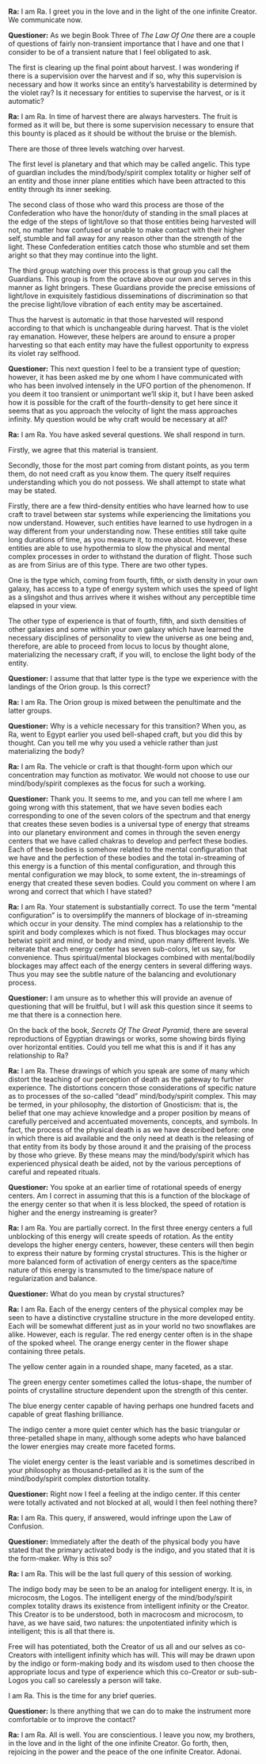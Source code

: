 <p><strong>Ra:</strong> I am Ra. I greet you in the love and in the light of the one infinite Creator. We communicate now.</p>
<p><strong>Questioner:</strong> As we begin Book Three of <em>The Law Of One</em> there are a couple of questions of fairly non-transient importance that I have and one that I consider to be of a transient nature that I feel obligated to ask.</p>
<p>The first is clearing up the final point about harvest. I was wondering if there is a supervision over the harvest and if so, why this supervision is necessary and how it works since an entity’s harvestability is determined by the violet ray? Is it necessary for entities to supervise the harvest, or is it automatic?</p>
<p><strong>Ra:</strong> I am Ra. In time of harvest there are always harvesters. The fruit is formed as it will be, but there is some supervision necessary to ensure that this bounty is placed as it should be without the bruise or the blemish.</p>
<p>There are those of three levels watching over harvest.</p>
<p>The first level is planetary and that which may be called angelic. This type of guardian includes the mind/body/spirit complex totality or higher self of an entity and those inner plane entities which have been attracted to this entity through its inner seeking.</p>
<p>The second class of those who ward this process are those of the Confederation who have the honor/duty of standing in the small places at the edge of the steps of light/love so that those entities being harvested will not, no matter how confused or unable to make contact with their higher self, stumble and fall away for any reason other than the strength of the light. These Confederation entities catch those who stumble and set them aright so that they may continue into the light.</p>
<p>The third group watching over this process is that group you call the Guardians. This group is from the octave above our own and serves in this manner as light bringers. These Guardians provide the precise emissions of light/love in exquisitely fastidious disseminations of discrimination so that the precise light/love vibration of each entity may be ascertained.</p>
<p>Thus the harvest is automatic in that those harvested will respond according to that which is unchangeable during harvest. That is the violet ray emanation. However, these helpers are around to ensure a proper harvesting so that each entity may have the fullest opportunity to express its violet ray selfhood.</p>
<p><strong>Questioner:</strong> This next question I feel to be a transient type of question; however, it has been asked me by one whom I have communicated with who has been involved intensely in the UFO portion of the phenomenon. If you deem it too transient or unimportant we’ll skip it, but I have been asked how it is possible for the craft of the fourth-density to get here since it seems that as you approach the velocity of light the mass approaches infinity. My question would be why craft would be necessary at all?</p>
<p><strong>Ra:</strong> I am Ra. You have asked several questions. We shall respond in turn.</p>
<p>Firstly, we agree that this material is transient.</p>
<p>Secondly, those for the most part coming from distant points, as you term them, do not need craft as you know them. The query itself requires understanding which you do not possess. We shall attempt to state what may be stated.</p>
<p>Firstly, there are a few third-density entities who have learned how to use craft to travel between star systems while experiencing the limitations you now understand. However, such entities have learned to use hydrogen in a way different from your understanding now. These entities still take quite long durations of time, as you measure it, to move about. However, these entities are able to use hypothermia to slow the physical and mental complex processes in order to withstand the duration of flight. Those such as are from Sirius are of this type. There are two other types.</p>
<p>One is the type which, coming from fourth, fifth, or sixth density in your own galaxy, has access to a type of energy system which uses the speed of light as a slingshot and thus arrives where it wishes without any perceptible time elapsed in your view.</p>
<p>The other type of experience is that of fourth, fifth, and sixth densities of other galaxies and some within your own galaxy which have learned the necessary disciplines of personality to view the universe as one being and, therefore, are able to proceed from locus to locus by thought alone, materializing the necessary craft, if you will, to enclose the light body of the entity.</p>
<p><strong>Questioner:</strong> I assume that that latter type is the type we experience with the landings of the Orion group. Is this correct?</p>
<p><strong>Ra:</strong> I am Ra. The Orion group is mixed between the penultimate and the latter groups.</p>
<p><strong>Questioner:</strong> Why is a vehicle necessary for this transition? When you, as Ra, went to Egypt earlier you used bell-shaped craft, but you did this by thought. Can you tell me why you used a vehicle rather than just materializing the body?</p>
<p><strong>Ra:</strong> I am Ra. The vehicle or craft is that thought-form upon which our concentration may function as motivator. We would not choose to use our mind/body/spirit complexes as the focus for such a working.</p>
<p><strong>Questioner:</strong> Thank you. It seems to me, and you can tell me where I am going wrong with this statement, that we have seven bodies each corresponding to one of the seven colors of the spectrum and that energy that creates these seven bodies is a universal type of energy that streams into our planetary environment and comes in through the seven energy centers that we have called chakras to develop and perfect these bodies. Each of these bodies is somehow related to the mental configuration that we have and the perfection of these bodies and the total in-streaming of this energy is a function of this mental configuration, and through this mental configuration we may block, to some extent, the in-streamings of energy that created these seven bodies. Could you comment on where I am wrong and correct that which I have stated?</p>
<p><strong>Ra:</strong> I am Ra. Your statement is substantially correct. To use the term “mental configuration” is to oversimplify the manners of blockage of in-streaming which occur in your density. The mind complex has a relationship to the spirit and body complexes which is not fixed. Thus blockages may occur betwixt spirit and mind, or body and mind, upon many different levels. We reiterate that each energy center has seven sub-colors, let us say, for convenience. Thus spiritual/mental blockages combined with mental/bodily blockages may affect each of the energy centers in several differing ways. Thus you may see the subtle nature of the balancing and evolutionary process.</p>
<p><strong>Questioner:</strong> I am unsure as to whether this will provide an avenue of questioning that will be fruitful, but I will ask this question since it seems to me that there is a connection here.</p>
<p>On the back of the book, <em>Secrets Of The Great Pyramid</em>, there are several reproductions of Egyptian drawings or works, some showing birds flying over horizontal entities. Could you tell me what this is and if it has any relationship to Ra?</p>
<p><strong>Ra:</strong> I am Ra. These drawings of which you speak are some of many which distort the teaching of our perception of death as the gateway to further experience. The distortions concern those considerations of specific nature as to processes of the so-called “dead” mind/body/spirit complex. This may be termed, in your philosophy, the distortion of Gnosticism: that is, the belief that one may achieve knowledge and a proper position by means of carefully perceived and accentuated movements, concepts, and symbols. In fact, the process of the physical death is as we have described before: one in which there is aid available and the only need at death is the releasing of that entity from its body by those around it and the praising of the process by those who grieve. By these means may the mind/body/spirit which has experienced physical death be aided, not by the various perceptions of careful and repeated rituals.</p>
<p><strong>Questioner:</strong> You spoke at an earlier time of rotational speeds of energy centers. Am I correct in assuming that this is a function of the blockage of the energy center so that when it is less blocked, the speed of rotation is higher and the energy instreaming is greater?</p>
<p><strong>Ra:</strong> I am Ra. You are partially correct. In the first three energy centers a full unblocking of this energy will create speeds of rotation. As the entity develops the higher energy centers, however, these centers will then begin to express their nature by forming crystal structures. This is the higher or more balanced form of activation of energy centers as the space/time nature of this energy is transmuted to the time/space nature of regularization and balance.</p>
<p><strong>Questioner:</strong> What do you mean by crystal structures?</p>
<p><strong>Ra:</strong> I am Ra. Each of the energy centers of the physical complex may be seen to have a distinctive crystalline structure in the more developed entity. Each will be somewhat different just as in your world no two snowflakes are alike. However, each is regular. The red energy center often is in the shape of the spoked wheel. The orange energy center in the flower shape containing three petals.</p>
<p>The yellow center again in a rounded shape, many faceted, as a star.</p>
<p>The green energy center sometimes called the lotus-shape, the number of points of crystalline structure dependent upon the strength of this center.</p>
<p>The blue energy center capable of having perhaps one hundred facets and capable of great flashing brilliance.</p>
<p>The indigo center a more quiet center which has the basic triangular or three-petalled shape in many, although some adepts who have balanced the lower energies may create more faceted forms.</p>
<p>The violet energy center is the least variable and is sometimes described in your philosophy as thousand-petalled as it is the sum of the mind/body/spirit complex distortion totality.</p>
<p><strong>Questioner:</strong> Right now I feel a feeling at the indigo center. If this center were totally activated and not blocked at all, would I then feel nothing there?</p>
<p><strong>Ra:</strong> I am Ra. This query, if answered, would infringe upon the Law of Confusion.</p>
<p><strong>Questioner:</strong> Immediately after the death of the physical body you have stated that the primary activated body is the indigo, and you stated that it is the form-maker. Why is this so?</p>
<p><strong>Ra:</strong> I am Ra. This will be the last full query of this session of working.</p>
<p>The indigo body may be seen to be an analog for intelligent energy. It is, in microcosm, the Logos. The intelligent energy of the mind/body/spirit complex totality draws its existence from intelligent infinity or the Creator. This Creator is to be understood, both in macrocosm and microcosm, to have, as we have said, two natures: the unpotentiated infinity which is intelligent; this is all that there is.</p>
<p>Free will has potentiated, both the Creator of us all and our selves as co-Creators with intelligent infinity which has will. This will may be drawn upon by the indigo or form-making body and its wisdom used to then choose the appropriate locus and type of experience which this co-Creator or sub-sub-Logos you call so carelessly a person will take.</p>
<p>I am Ra. This is the time for any brief queries.</p>
<p><strong>Questioner:</strong> Is there anything that we can do to make the instrument more comfortable or to improve the contact?</p>
<p><strong>Ra:</strong> I am Ra. All is well. You are conscientious. I leave you now, my brothers, in the love and in the light of the one infinite Creator. Go forth, then, rejoicing in the power and the peace of the one infinite Creator. Adonai.</p>